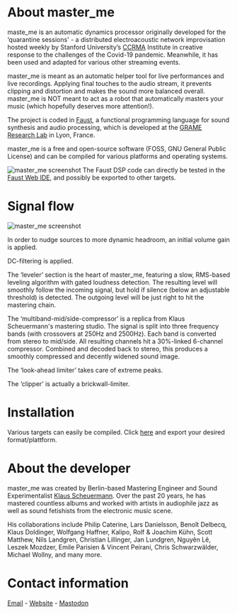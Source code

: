 # About master_me
maste_me is an automatic dynamics processor originally developed for the ‘quarantine sessions' - a distributed electroacoustic network improvisation hosted weekly by Stanford University’s [CCRMA](https://ccrma.stanford.edu/) Institute in creative response to the challenges of the Covid-19 pandemic. Meanwhile, it has been used and adapted for various other streaming events.

master_me is meant as an automatic helper tool for live performances and live recordings. Applying final touches to the audio stream, it prevents clipping and distortion and makes the sound more balanced overall. master_me is NOT meant to act as a robot that automatically masters your music (which hopefully deserves more attention!).

The project is coded in [Faust](https://faust.grame.fr/), a functional programming language for sound synthesis and audio processing, which is developed at the [GRAME Research Lab](https://www.grame.fr/recherche) in Lyon, France.

master_me is a free and open-source software (FOSS, GNU General Public License) and can be compiled for various platforms and operating systems.

![master_me screenshot](https://github.com/trummerschlunk/master_me/blob/master/master_me_gui.png)
The Faust DSP code can directly be tested in the [Faust Web IDE](https://faustide.grame.fr/?code=https://raw.githubusercontent.com/trummerschlunk/master_me/master/master_me_gui.dsp), and possibly be exported to other targets.

# Signal flow
![master_me screenshot](https://github.com/trummerschlunk/master_me/blob/master/master_me_signal_flow.png)

In order to nudge sources to more dynamic headroom, an initial volume gain is applied.

DC-filtering is applied.

The ‘leveler’ section is the heart of master_me, featuring a slow, RMS-based leveling algorithm with gated loudness detection. The resulting level will smoothly follow the incoming signal, but hold if silence (below an adjustable threshold) is detected. The outgoing level will be just right to hit the mastering chain.

The ‘multiband-mid/side-compressor’ is a replica from Klaus Scheuermann's mastering studio. The signal is split into three frequency bands (with crossovers at 250Hz and 2500Hz). Each band is converted from stereo to mid/side. All resulting channels hit a 30%-linked 6-channel compressor. Combined and decoded back to stereo, this produces a smoothly compressed and decently widened sound image.

The ‘look-ahead limiter’ takes care of extreme peaks.

The ‘clipper’ is actually a brickwall-limiter.

# Installation
Various targets can easily be compiled. Click [here](https://faustide.grame.fr/?code=https://raw.githubusercontent.com/trummerschlunk/master_me/master/master_me_gui.dsp) and export your desired format/plattform.

# About the developer
master_me was created by Berlin-based Mastering Engineer and Sound Experimentalist [Klaus Scheuermann](https://4ohm.de). Over the past 20 years, he has mastered countless albums and worked with artists in audiophile jazz as well as sound fetishists from the electronic music scene.

His collaborations include Philip Caterine, Lars Danielsson, Benoît Delbecq, Klaus Doldinger, Wolfgang Haffner, Kalipo, Rolf & Joachim Kühn, Scott Matthew, Nils Landgren, Christian Lillinger, Jan Lundgren, Nguyên Lê, Leszek Mozdzer,  Emile Parisien & Vincent Peirani, Chris Schwarzwälder,  Michael Wollny, and many more.

# Contact information
[Email](mailto:info@4ohm.de) - [Website](https://4ohm.de) - [Mastodon](https://chaos.social/@trummerschlunk)

